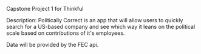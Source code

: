 Capstone Project 1 for Thinkful

Description:
Politically Correct is an app that will allow users to quickly search for a US-based company and see which way it leans on the political scale based on contributions of it's employees. 

Data will be provided by the FEC api. 